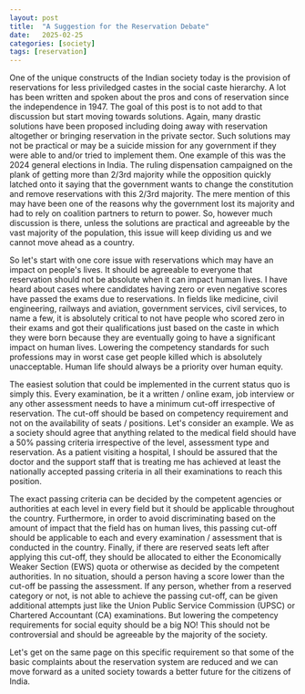 ```yaml
---
layout: post
title:  "A Suggestion for the Reservation Debate"
date:   2025-02-25
categories: [society]
tags: [reservation]
---
```


One of the unique constructs of the Indian society today is the provision of reservations for less priviledged castes in the social caste hierarchy. A lot has been written and spoken about the pros and cons of reservation since the independence in 1947. The goal of this post is to not add to that discussion but start moving towards solutions. Again, many drastic solutions have been proposed including doing away with reservation altogether or bringing reservation in the private sector. Such solutions may not be practical or may be a suicide mission for any government if they were able to and/or tried to implement them. One example of this was the 2024 general elections in India. The ruling dispensation campaigned on the plank of getting more than 2/3rd majority while the opposition quickly latched onto it saying that the government wants to change the constitution and remove reservations with this 2/3rd majority. The mere mention of this may have been one of the reasons why the government lost its majority and had to rely on coalition partners to return to power. So, however much discussion is there, unless the solutions are practical and agreeable by the vast majority of the population, this issue will keep dividing us and we cannot move ahead as a country.

So let's start with one core issue with reservations which may have an impact on people's lives. It should be agreeable to everyone that reservation should not be absolute when it can impact human lives. I have heard about cases where candidates having zero or even negative scores have passed the exams due to reservations. In fields like medicine, civil engineering, railways and aviation, government services, civil services, to name a few, it is absolutely critical to not have people who scored zero in their exams and got their qualifications just based on the caste in which they were born because they are eventually going to have a significant impact on human lives. Lowering the competency standards for such professions may in worst case get people killed which is absolutely unacceptable. Human life should always be a priority over human equity.

The easiest solution that could be implemented in the current status quo is simply this. Every examination, be it a written / online exam, job interview or any other assessment needs to have a minimum cut-off irrespective of reservation. The cut-off should be based on competency requirement and not on the availability of seats / positions. Let's consider an example. We as a society should agree that anything related to the medical field should have a 50% passing criteria irrespective of the level, assessment type and reservation. As a patient visiting a hospital, I should be assured that the doctor and the support staff that is treating me has achieved at least the nationally accepted passing criteria in all their examinations to reach this position.

The exact passing criteria can be decided by the competent agencies or authorities at each level in every field but it should be applicable throughout the country. Furthermore, in order to avoid discriminating based on the amount of impact that the field has on human lives, this passing cut-off should be applicable to each and every examination / assessment that is conducted in the country. Finally, if there are reserved seats left after applying this cut-off, they should be allocated to either the Economically Weaker Section (EWS) quota or otherwise as decided by the competent authorities. In no situation, should a person having a score lower than the cut-off be passing the assessment. If any person, whether from a reserved category or not, is not able to achieve the passing cut-off, can be given additional attempts just like the Union Public Service Commission (UPSC) or Chartered Accountant (CA) examinations. But lowering the competency requirements for social equity should be a big NO! This should not be controversial and should be agreeable by the majority of the society.

Let's get on the same page on this specific requirement so that some of the basic complaints about the reservation system are reduced and we can move forward as a united society towards a better future for the citizens of India.


